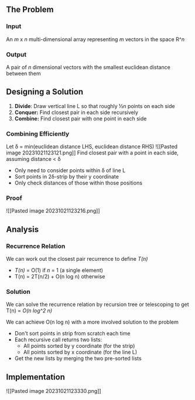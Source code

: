 ## The Problem
### Input
An *m* x *n* multi-dimensional array representing *m* vectors in the space R^*n*
### Output
A pair of *n* dimensional vectors with the smallest euclidean distance between them
## Designing a Solution
1. **Divide**: Draw vertical line L so that roughly ½n points on each side
2. **Conquer:** Find closest pair in each side recursively
3. **Combine:** Find closest pair with one point in each side
### Combining Efficiently
Let δ = min(euclidean distance LHS, euclidean distance RHS)
![[Pasted image 20231021123121.png]]
Find closest pair with a point in each side, assuming distance < δ
- Only need to consider points within δ of line L
- Sort points in 2δ-strip by their y coordinate
- Only check distances of those within those positions
### Proof
![[Pasted image 20231021123216.png]]
## Analysis
### Recurrence Relation
We can work out the closest pair recurrence to define *T(n)*
- *T(n)* = O(1) if *n* = 1 (a single element)
- T(n) = 2T(n/2) + O(n log n) otherwise
### Solution
We can solve the recurrence relation by recursion tree or telescoping to get T(n) = *O(n log^2 n)*

We can achieve O(n log n) with a more involved solution to the problem
- Don't sort points in strip from scratch each time
- Each recursive call returns two lists: 
	- All points sorted by y coordinate (for the strip)
	- All points sorted by x coordinate (for the line L)
- Get the new lists by merging the two pre-sorted lists
## Implementation
![[Pasted image 20231021123330.png]]